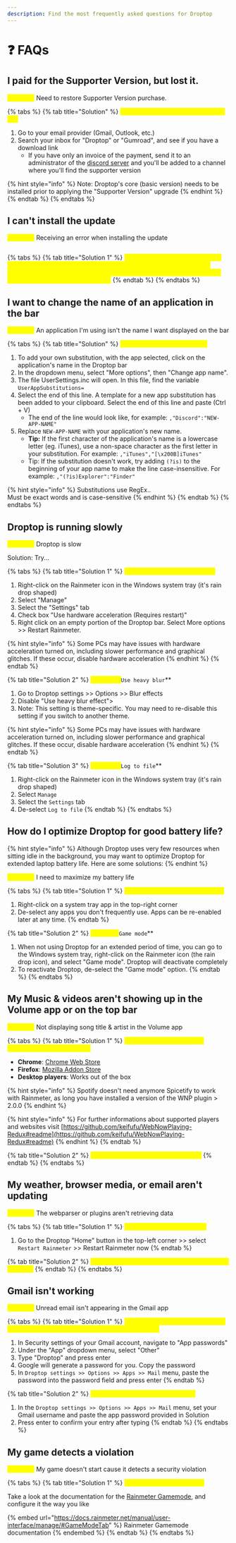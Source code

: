 ```yaml
---
description: Find the most frequently asked questions for Droptop
---
```


# ❓ FAQs

## I paid for the Supporter Version, but lost it.

<mark style="color:yellow;">**Problem:**</mark> Need to restore Supporter Version purchase.

{% tabs %}
{% tab title="Solution" %}
&#x20;<mark style="color:yellow;">**Check your email for the download link**</mark>&#x20;

1. Go to your email provider (Gmail, Outlook, etc.)
2. Search your inbox for "Droptop" or "Gumroad", and see if you have a download link
   * If you have only an invoice of the payment, send it to an administrator of the [discord server](https://discord.droptopfour.com) and you'll be added to a channel where you'll find the supporter version

{% hint style="info" %}
Note: Droptop's core (basic version) needs to be installed prior to applying the "Supporter Version" upgrade
{% endhint %}
{% endtab %}
{% endtabs %}

## I can't install the update

<mark style="color:yellow;">**Problem:**</mark> Receiving an error when installing the update

<figure><img src="../.gitbook/assets/InstallerError.png" alt=""><figcaption></figcaption></figure>

{% tabs %}
{% tab title="Solution 1" %}
<mark style="color:yellow;">**Close any programs that may be accessing any files inside Droptop, and try the installer again. If this doesn't solve the problem, simply log off of your Windows account, log back in, and try the installer again.**</mark>
{% endtab %}
{% endtabs %}

## I want to change the name of an application in the bar

<mark style="color:yellow;">**Problem:**</mark> An application I'm using isn't the name I want displayed on the bar

{% tabs %}
{% tab title="Solution" %}
<mark style="color:yellow;">**Create your own substitution**</mark>

1. To add your own substitution, with the app selected, click on the application's name in the Droptop bar
2. In the dropdown menu, select "More options", then "Change app name".
3. The file UserSettings.inc will open. In this file, find the variable `UserAppSubstitutions=`
4. Select the end of this line. A template for a new app substitution has been added to your clipboard. Select the end of this line and paste (Ctrl + V)
   * The end of the line would look like, for example: `,"Discord":"NEW-APP-NAME"`
5. Replace `NEW-APP-NAME` with your application's new name.
   * **Tip:** If the first character of the application's name is a lowercase letter (eg. iTunes), use a non-space character as the first letter in your substitution. For example: `,"iTunes","[\x200B]iTunes"`
   * Tip: If the substitution doesn't work, try adding `(?is)` to the beginning of your app name to make the line case-insensitive. For example: `,"(?is)Explorer":"Finder"`

{% hint style="info" %}
Substitutions use RegEx..\
Must be exact words and is case-sensitive
{% endhint %}
{% endtab %}
{% endtabs %}

## Droptop is running slowly

<mark style="color:yellow;">**Problem:**</mark> Droptop is slow

Solution: Try...

{% tabs %}
{% tab title="Solution 1" %}
<mark style="color:yellow;">**Enable Hardware Acceleration**</mark>

1. Right-click on the Rainmeter icon in the Windows system tray (it's rain drop shaped)
2. Select "Manage"
3. Select the "Settings" tab
4. Check box "Use hardware acceleration (Requires restart)"
5. Right click on an empty portion of the Droptop bar. Select More options >> Restart Rainmeter.

{% hint style="info" %}
Some PCs may have issues with hardware acceleration turned on, including slower performance and graphical glitches. If these occur, disable hardware acceleration
{% endhint %}
{% endtab %}

{% tab title="Solution 2" %}
<mark style="color:yellow;">**Disable**</mark><mark style="color:yellow;">** **</mark><mark style="color:yellow;">**`Use heavy blur`**</mark>

1. Go to Droptop settings >> Options >> Blur effects
2. Disable "Use heavy blur effect">
3. Note: This setting is theme-specific. You may need to re-disable this setting if you switch to another theme.

{% hint style="info" %}
Some PCs may have issues with hardware acceleration turned on, including slower performance and graphical glitches. If these occur, disable hardware acceleration
{% endhint %}
{% endtab %}

{% tab title="Solution 3" %}
<mark style="color:yellow;">**Disable**</mark><mark style="color:yellow;">** **</mark><mark style="color:yellow;">**`Log to file`**</mark>

1. Right-click on the Rainmeter icon in the Windows system tray (it's rain drop shaped)
2. Select `Manage`
3. Select the `Settings` tab
4. De-select `Log to file`
{% endtab %}
{% endtabs %}

## How do I optimize Droptop for good battery life?

{% hint style="info" %}
Although Droptop uses very few resources when sitting idle in the background, you may want to optimize Droptop for extended laptop battery life. Here are some solutions:
{% endhint %}

<mark style="color:yellow;">**Problem:**</mark> I need to maximize my battery life

{% tabs %}
{% tab title="Solution 1" %}
<mark style="color:yellow;">**Disable unused system tray apps**</mark>

1. Right-click on a system tray app in the top-right corner
2. De-select any apps you don't frequently use. Apps can be re-enabled later at any time.
{% endtab %}

{% tab title="Solution 2" %}
<mark style="color:yellow;">**Enable**</mark><mark style="color:yellow;">** **</mark><mark style="color:yellow;">**`Game mode`**</mark>

1. When not using Droptop for an extended period of time, you can go to the Windows system tray, right-click on the Rainmeter icon (the rain drop icon), and select "Game mode". Droptop will deactivate completely
2. To reactivate Droptop, de-select the "Game mode" option.
{% endtab %}
{% endtabs %}

## My Music & videos aren't showing up in the Volume app or on the top bar

<mark style="color:yellow;">**Problem:**</mark> Not displaying song title & artist in the Volume app

{% tabs %}
{% tab title="Solution 1" %}
<mark style="color:yellow;">**Install the latest version of WNPRedux for your players**</mark>

* **Chrome**: [Chrome Web Store](https://chrome.google.com/webstore/detail/webnowplaying-redux/jfakgfcdgpghbbefmdfjkbdlibjgnbli)
* **Firefox**: [Mozilla Addon Store](https://addons.mozilla.org/en-US/firefox/addon/webnowplaying-redux)
* **Desktop players**:  Works out of the box

{% hint style="info" %}
Spotify doesn't need anymore Spicetify to work with Rainmeter, as long you have installed a version of the WNP plugin > 2.0.0
{% endhint %}

{% hint style="info" %}
For further informations about supported players and websites visit [https://github.com/keifufu/WebNowPlaying-Redux#readme](https://github.com/keifufu/WebNowPlaying-Redux#readme)
{% endhint %}
{% endtab %}

{% tab title="Solution 2" %}
<mark style="color:yellow;">**Restart Rainmeter or restart your PC.**</mark>
{% endtab %}
{% endtabs %}

## My weather, browser media, or email aren't updating

<mark style="color:yellow;">**Problem:**</mark> The webparser or plugins aren't retrieving data

{% tabs %}
{% tab title="Solution 1" %}
<mark style="color:yellow;">**Exit and re-open Rainmeter**</mark>

1. Go to the Droptop "Home" button in the top-left corner >> select `Restart Rainmeter` >> Restart Rainmeter now
{% endtab %}

{% tab title="Solution 2" %}
<mark style="color:yellow;">**Check your internet connection and/or restart your PC.**</mark>
{% endtab %}
{% endtabs %}

## Gmail isn't working

<mark style="color:yellow;">**Problem**</mark><mark style="color:yellow;">:</mark> Unread email isn't appearing in the Gmail app

{% tabs %}
{% tab title="Solution 1" %}
<mark style="color:yellow;">**Using 2-Step Verification? Create an app password for use with Rainmeter & Droptop**</mark>

1. In Security settings of your Gmail account, navigate to "App passwords"
2. Under the "App" dropdown menu, select "Other"
3. Type "Droptop" and press enter
4. Google will generate a password for you. Copy the password
5. In `Droptop settings >> Options >> Apps >> Mail` menu, paste the password into the password field and press enter
{% endtab %}

{% tab title="Solution 2" %}
<mark style="color:yellow;">**Check your Gmail account settings**</mark>

1. In the `Droptop settings >> Options >> Apps >> Mail` menu, set your Gmail username and paste the app password provided in Solution
2. Press enter to confirm your entry after typing
{% endtab %}
{% endtabs %}

## My game detects a violation

<mark style="color:yellow;">**Problem:**</mark> My game doesn't start cause it detects a security violation



{% tabs %}
{% tab title="Solution 1" %}
<mark style="color:yellow;">**Use Rainmeter Gamemode**</mark>

Take a look at the documentation for the [Rainmeter Gamemode](https://docs.rainmeter.net/manual/user-interface/manage/#GameModeTab), and configure it the way you like

{% embed url="https://docs.rainmeter.net/manual/user-interface/manage/#GameModeTab" %}
Rainmeter Gamemode documentation
{% endembed %}
{% endtab %}
{% endtabs %}
